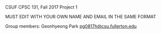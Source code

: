 CSUF CPSC 131, Fall 2017
Project 1

MUST EDIT WITH YOUR OWN NAME AND EMAIL IN THE SAME FORMAT


Group members:
Geonhyeong Park pg0817h@csu.fullerton.edu
